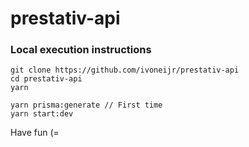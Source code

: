 # prestativ-api

### Local execution instructions
```
git clone https://github.com/ivoneijr/prestativ-api
cd prestativ-api
yarn

yarn prisma:generate // First time
yarn start:dev

```

Have fun (=